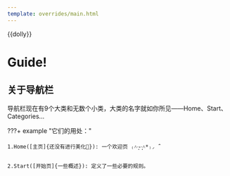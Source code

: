 ```yaml
---
template: overrides/main.html
---
```


{{dolly}}

# Guide!

## 关于导航栏
导航栏现在有9个大类和无数个小类，大类的名字就如你所见——Home、Start、Categories...

???+ example "它们的用处："

	1.Home([主页]{还没有进行美化👀}): 一个欢迎页 ₍˄·͈༝·͈˄*₎◞ ̑̑
	
	2.Start([开始页]{一些概述}): 定义了一些必要的规则。
